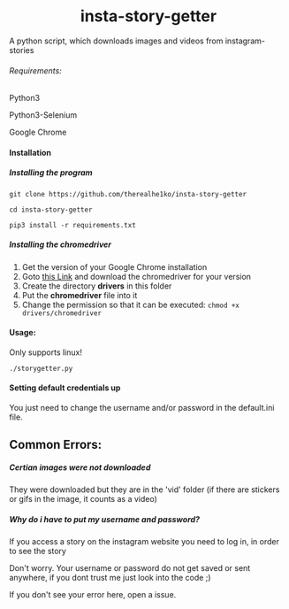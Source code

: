 <div align="center">
<h1>insta-story-getter</h1>
</div>
A python script, which downloads images and videos from instagram-stories


###### Requirements:
Python3

Python3-Selenium

Google Chrome

#### Installation
##### Installing the program
```
git clone https://github.com/therealhe1ko/insta-story-getter

cd insta-story-getter

pip3 install -r requirements.txt
```

##### Installing the chromedriver
1. Get the version of your Google Chrome installation
2. Goto [this Link](https://sites.google.com/a/chromium.org/chromedriver/) and download the chromedriver for your version
3. Create the directory **drivers** in this folder
4. Put the **chromedriver** file into it
5. Change the permission so that it can be executed:
``` chmod +x drivers/chromedriver ```

#### Usage:

Only supports linux!
```
./storygetter.py
```

#### Setting default credentials up

You just need to change the username and/or password in the default.ini file.


## Common Errors:

##### Certian images were not downloaded
They were downloaded but they are in the 'vid' folder (if there are stickers or gifs in the image, it counts as a video)

##### Why do i have to put my username and password?
If you access a story on the instagram website you need to log in, in order to see the story

Don't worry. Your username or password do not get saved or sent anywhere, if you dont trust me just look into the code ;)

If you don't see your error here, open a issue.
